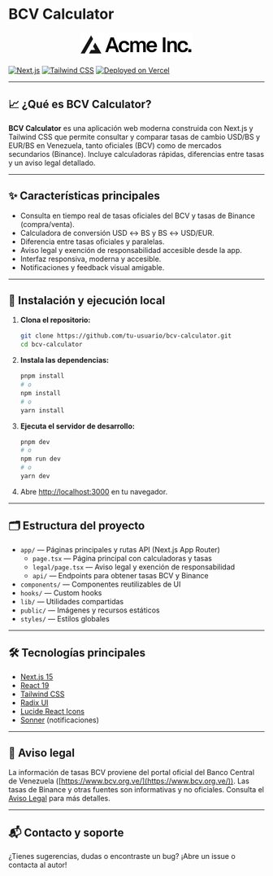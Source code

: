 # BCV Calculator

<p align="center">
  <img src="/public/placeholder-logo.svg" alt="BCV Calculator Logo" width="220" />
</p>

[![Next.js](https://img.shields.io/badge/Built%20with-Next.js-blue?style=for-the-badge&logo=nextdotjs)](https://nextjs.org/)
[![Tailwind CSS](https://img.shields.io/badge/Styled%20with-Tailwind%20CSS-38BDF8?style=for-the-badge&logo=tailwindcss&logoColor=white)](https://tailwindcss.com/)
[![Deployed on Vercel](https://img.shields.io/badge/Deployed%20on-Vercel-black?style=for-the-badge&logo=vercel)](https://vercel.com/luis-molinas-projects/v0-bcv-calculador)

---

## 📈 ¿Qué es BCV Calculator?

**BCV Calculator** es una aplicación web moderna construida con Next.js y Tailwind CSS que permite consultar y comparar tasas de cambio USD/BS y EUR/BS en Venezuela, tanto oficiales (BCV) como de mercados secundarios (Binance). Incluye calculadoras rápidas, diferencias entre tasas y un aviso legal detallado.

---

## ✨ Características principales

- Consulta en tiempo real de tasas oficiales del BCV y tasas de Binance (compra/venta).
- Calculadora de conversión USD ↔️ BS y BS ↔️ USD/EUR.
- Diferencia entre tasas oficiales y paralelas.
- Aviso legal y exención de responsabilidad accesible desde la app.
- Interfaz responsiva, moderna y accesible.
- Notificaciones y feedback visual amigable.

---

## 🚀 Instalación y ejecución local

1. **Clona el repositorio:**
   ```bash
   git clone https://github.com/tu-usuario/bcv-calculator.git
   cd bcv-calculator
   ```

2. **Instala las dependencias:**
   ```bash
   pnpm install
   # o
   npm install
   # o
   yarn install
   ```

3. **Ejecuta el servidor de desarrollo:**
   ```bash
   pnpm dev
   # o
   npm run dev
   # o
   yarn dev
   ```

4. Abre [http://localhost:3000](http://localhost:3000) en tu navegador.

---

## 🗂️ Estructura del proyecto

- `app/` — Páginas principales y rutas API (Next.js App Router)
  - `page.tsx` — Página principal con calculadoras y tasas
  - `legal/page.tsx` — Aviso legal y exención de responsabilidad
  - `api/` — Endpoints para obtener tasas BCV y Binance
- `components/` — Componentes reutilizables de UI
- `hooks/` — Custom hooks
- `lib/` — Utilidades compartidas
- `public/` — Imágenes y recursos estáticos
- `styles/` — Estilos globales

---

## 🛠️ Tecnologías principales

- [Next.js 15](https://nextjs.org/)
- [React 19](https://react.dev/)
- [Tailwind CSS](https://tailwindcss.com/)
- [Radix UI](https://www.radix-ui.com/)
- [Lucide React Icons](https://lucide.dev/)
- [Sonner](https://sonner.emilkowal.ski/) (notificaciones)

---

## 📄 Aviso legal

La información de tasas BCV proviene del portal oficial del Banco Central de Venezuela ([https://www.bcv.org.ve/](https://www.bcv.org.ve/)). Las tasas de Binance y otras fuentes son informativas y no oficiales. Consulta el [Aviso Legal](/legal) para más detalles.

---

## 📬 Contacto y soporte

¿Tienes sugerencias, dudas o encontraste un bug? ¡Abre un issue o contacta al autor!

